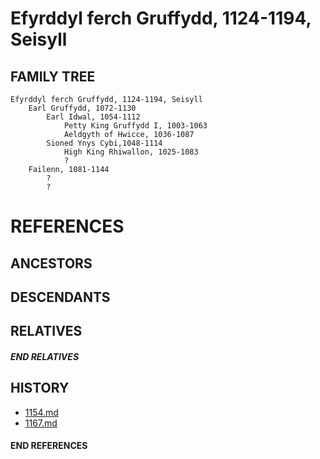 # Efyrddyl ferch Gruffydd, 1124-1194, Seisyll

## FAMILY TREE
```
Efyrddyl ferch Gruffydd, 1124-1194, Seisyll
    Earl Gruffydd, 1072-1130
        Earl Idwal, 1054-1112
            Petty King Gruffydd I, 1003-1063
            Aeldgyth of Hwicce, 1036-1087
        Sioned Ynys Cybi,1048-1114
            High King Rhiwallon, 1025-1083
            ?
    Failenn, 1081-1144
        ?
        ?
```


# REFERENCES

## ANCESTORS

## DESCENDANTS

## RELATIVES

##### END RELATIVES 
## HISTORY
* [1154.md](../h/1154.md)
* [1167.md](../h/1167.md)

#### END REFERENCES
